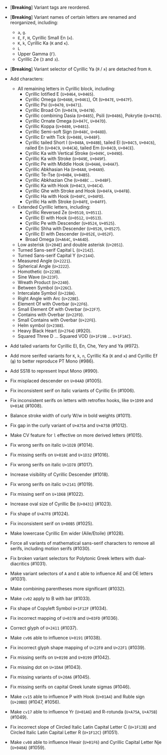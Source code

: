  * \[**Breaking**\] Variant tags are reordered.
 * \[**Breaking**\] Variant names of certain letters are renamed and reorganized, including:
   - `a`, `g`.
   - `E`, `F`, `H`, Cyrillic Small En (`н`).
   - `K`, `k`, Cyrillic Ka (`К` and `к`).
   - `L`
   - Upper Gamma (`Γ`).
   - Cyrillic Ze (`З` and `з`).
 * \[**Breaking**\] Variant selector of Cyrillic Ya (`Я` / `я`) are detached from `R`.
 
 * Add characters:
   - All remaining letters in Cyrillic block, including:
     - Cyrillic Iotified E (`U+0464`, `U+0465`).
     - Cyrillic Omega (`U+0460`, `U+0461`), Ot (`U+047E`, `U+047F`).
     - Cyrillic Psi (`U+0470`, `U+0471`).
     - Cyrillic Broad On (`U+047A`, `U+047B`).
     - Cyrillic combining Dasia (`U+0485`), Psili (`U+0486`), Pokrytie (`U+0478`).
     - Cyrillic Ornate Omega (`U+047C`, `U+047D`).
     - Cyrillic Koppa (`U+0480`, `U+0481`).
     - Cyrillic Semi-soft Sign (`U+048C`, `U+048D`).
     - Cyrillic Er with Tick (`U+048E`, `U+048F`).
     - Cyrillic tailed Short I (`U+048A`, `U+048B`), tailed El (`U+04C5`, `U+04C6`), railed En (`U+04C9`, `U+04CA`), tailed Em (`U+04CD`, `U+04CE`).
     - Cyrillic Ka with Vertical Stroke (`U+049C`, `U+049D`).
     - Cyrillic Ka with Stroke (`U+049E`, `U+049F`).
     - Cyrillic Pe with Middle Hook (`U+04A6`, `U+04A7`).
     - Cyrillic Abkhasian Ha (`U+04A8`, `U+04A9`).
     - Cyrillic Te-Tse (`U+04B4`, `U+04B5`).
     - Cyrillic Abkhazian Che (`U+04BC` ... `U+04BF`).
     - Cyrillic Ka with Hook (`U+04C3`, `U+04C4`).
     - Cyrillic Ghe with Stroke and Hook (`U+04FA`, `U+04FB`).
     - Cyrillic Ha with Hook (`U+04FC`, `U+04FD`).
     - Cyrillic Ha with Stroke (`U+04FE`, `U+04FF`).
   - Extended Cyrillic letters, including:
     - Cyrillic Reversed Ze (`U+0510`, `U+0511`).
     - Cyrillic El with Hook (`U+0512`, `U+0513`).
     - Cyrillic Pe with Descender (`U+0524`, `U+0525`).
     - Cyrillic Shha with Descender (`U+0526`, `U+0527`).
     - Cyrillic El with Descender (`U+052E`, `U+052F`).
     - Broad Omega (`U+A64C`, `U+A64D`).
   - Low asterisk (`U+204E`) and double asterisk (`U+2051`).
   - Turned Sans-serif Capital L (`U+2142`).
   - Turned Sans-serif Capital Y (`U+2144`).
   - Measured Angle (`U+2221`).
   - Spherical Angle (`U+2222`).
   - Homothetic (`U+223B`).
   - Sine Wave (`U+223F`).
   - Wreath Product (`U+2240`).
   - Between Symbol (`U+226C`).
   - Intercalate Symbol (`U+22BA`).
   - Right Angle with Arc (`U+22BE`).
   - Element Of with Overbar (`U+22F6`).
   - Small Element Of with Overbar (`U+22F7`).
   - Contains with Overbar (`U+22FD`).
   - Small Contains with Overbar (`U+22FE`).
   - Helm symbol (`U+2388`).
   - Heavy Black Heart (`U+2764`) (#920).
   - Squared Three D ... Squared VOD (`U+1F19B` ... `U+1F1AC`).

 * Add tailed variants for Cyrillic El, En, Che, Yery and Ya (#972).
 * Add more serifed variants for `K`, `k`, `n`, Cyrillic Ka (`К` and `к`) and Cyrillic Ef (`ф`) to better reproduce PT Mono (#986).
 * Add SS18 to represent Input Mono (#990).
 * Fix misplaced descender on `U+04AD` (#1005).
 * Fix inconsistent serif on italic variants of Cyrillic En (#1006).
 * Fix inconsistent serifs on letters with retroflex hooks, like `U+1D99` and `U+01AE` (#1008).
 * Balance stroke width of curly W/w in bold weights (#1011).
 * Fix gap in the curly variant of `U+A75A` and `U+A75B` (#1012).
 * Make CV feature for `l` effective on more derived letters (#1015).
 * Fix wrong serifs on italic `U+1D2B` (#1014).
 * Fix missing serifs on `U+018E` and `U+1D32` (#1016).
 * Fix wrong serifs on italic `U+1D78` (#1017).
 * Increase visibility of Cyrillic Descender (#1018).
 * Fix wrong serifs on italic `U+2141` (#1019).
 * Fix missing serif on `U+1D6B` (#1022).
 * Increase oval size of Cyrillic Be (`U+0431`) (#1023).
 * Fix shape of `U+A7F8` (#1024).
 * Fix inconsistent serif on `U+00B5` (#1025).
 * Make lowercase Cyrillic Em wider (Aile/Etoile) (#1028).
 * Force all variants of mathematical sans-serif characters to remove all serifs, including motion serifs (#1030).
 * Fix broken variant selectors for Polytonic Greek letters with dual-diacritics (#1031).
 * Make variant selectors of `A` and `E` able to influence AE and OE letters (#1031).
 * Make combining parentheses more significant (#1032).
 * Make `cv02` apply to B with bar (#1033).
 * Fix shape of Copyleft Symbol `U+1F12F` (#1034).
 * Fix incorrect mapping of `U+037B` and `U+03FD` (#1036).
 * Correct glyph of `U+2411` (#1037).
 * Make `cv06` able to influence `U+0191` (#1038).
 * Fix incorrect glyph shape mapping of `U+22F0` and `U+22F1` (#1039).
 * Fix missing serifs on `U+0198` and `U+0199` (#1042).
 * Fix missing dot on `U+1DA4` (#1043).
 * Fix missing variants of `U+20A6` (#1045).
 * Fix missing serifs on capital Greek lunate sigmas (#1046).
 * Make `cv15` able to influence P with Hook (`U+01A4`) and Ruble sign (`U+20BD`) (#1047, #1056).
 * Make `cv17` able to influence Yr (`U+01A6`) and R-rotunda (`U+A75A`, `U+A75B`) (#1049).
 * Fix incorrect slope of Circled Italic Latin Capital Letter C (`U+1F12B`) and Circled Italic Latin Capital Letter R (`U+1F12C`) (#1051).
 * Make `cv08` able to influence Hwair (`U+01F6`) and Cyrillic Capital Letter Nje (`U+040A`) (#1059).
